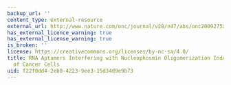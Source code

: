 ```yaml
---
backup_url: ''
content_type: external-resource
external_url: http://www.nature.com/onc/journal/v28/n47/abs/onc2009275a.html
has_external_licence_warning: true
has_external_license_warning: true
is_broken: ''
license: https://creativecommons.org/licenses/by-nc-sa/4.0/
title: RNA Aptamers Interfering with Nucleophosmin Oligomerization Induce Apoptosis
  of Cancer Cells
uid: f22f0dd4-2eb0-4223-9ee3-15d34d9e9b73
---
```

